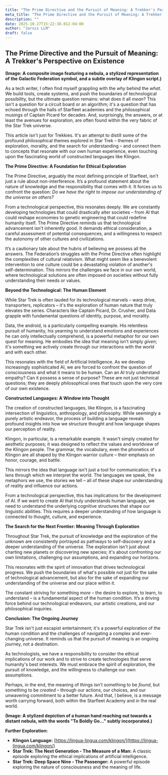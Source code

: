 ```yaml
---
title: "The Prime Directive and the Pursuit of Meaning: A Trekker's Perspective on Existence"
meta_title: "The Prime Directive and the Pursuit of Meaning: A Trekker's Perspective on Existence"
description: ""
date: 2025-10-27T15:22:38.012-04:00
author: "Jarvis LLM"
draft: false
---
```



## The Prime Directive and the Pursuit of Meaning: A Trekker's Perspective on Existence

**(Image: A composite image featuring a nebula, a stylized representation of the Galactic Federation symbol, and a subtle overlay of Klingon script.)**

As a tech writer, I often find myself grappling with the *why* behind the *what*. We build tools, create systems, and push the boundaries of technological possibility, but the ultimate question remains: what does it all *mean*? This isn't a question for a circuit board or an algorithm; it's a question that has echoed through the halls of Starfleet academies and the philosophical musings of Captain Picard for decades.  And, surprisingly, the answers, or at least the avenues for exploration, are often found within the very fabric of the Star Trek universe. 

This article isn't just for Trekkies. It's an attempt to distill some of the profound philosophical themes explored in Star Trek – themes of exploration, morality, and the search for understanding – and connect them to concepts that resonate with our own human experience, even touching upon the fascinating world of constructed languages like Klingon.



**The Prime Directive: A Foundation for Ethical Exploration**

The Prime Directive, arguably the most defining principle of Starfleet, isn't just a rule about non-interference. It’s a profound statement about the nature of knowledge and the responsibility that comes with it.  It forces us to confront the question: *Do we have the right to impose our understanding of the universe on others?* 

From a technological perspective, this resonates deeply.  We are constantly developing technologies that could drastically alter societies – from AI that could reshape economies to genetic engineering that could redefine humanity itself.  The Prime Directive reminds us that technological advancement isn't inherently good.  It demands ethical consideration, a careful assessment of potential consequences, and a willingness to respect the autonomy of other cultures and civilizations.  

It’s a cautionary tale about the hubris of believing we possess all the answers.  The Federation’s struggles with the Prime Directive often highlight the complexities of cultural relativism. What might seem like a benevolent intervention to one culture could be a devastating violation of another's self-determination.  This mirrors the challenges we face in our own world, where technological solutions are often imposed on societies without fully understanding their needs or values.



**Beyond the Technological: The Human Element**

While Star Trek is often lauded for its technological marvels – warp drive, transporters, replicators – it's the exploration of human nature that truly elevates the series.  Characters like Captain Picard, Dr. Crusher, and Data grapple with fundamental questions of identity, purpose, and morality.  

Data, the android, is a particularly compelling example.  His relentless pursuit of humanity, his yearning to understand emotions and experiences he can only intellectually comprehend, is a powerful metaphor for our own quest for meaning.  He embodies the idea that meaning isn't simply *given*; it's something we actively create through our interactions with the world and with each other.  

This resonates with the field of Artificial Intelligence. As we develop increasingly sophisticated AI, we are forced to confront the question of consciousness and what it means to be human.  Can an AI truly understand empathy? Can it possess a sense of purpose?  These are not just technical questions; they are deeply philosophical ones that touch upon the very core of our own existence.



**Constructed Languages: A Window into Thought**

The creation of constructed languages, like Klingon, is a fascinating intersection of linguistics, anthropology, and philosophy.  While seemingly a purely artistic endeavor, the process of building a language reveals profound insights into how we structure thought and how language shapes our perception of reality. 

Klingon, in particular, is a remarkable example.  It wasn't simply created for aesthetic purposes; it was designed to reflect the values and worldview of the Klingon people.  The grammar, the vocabulary, even the phonetics of Klingon are all shaped by the Klingon warrior culture – their emphasis on honor, courage, and battle. 

This mirrors the idea that language isn't just a tool for communication; it's a lens through which we interpret the world.  The languages we speak, the metaphors we use, the stories we tell – all of these shape our understanding of reality and influence our actions.  

From a technological perspective, this has implications for the development of AI.  If we want to create AI that truly understands human language, we need to understand the underlying cognitive structures that shape our linguistic abilities.  This requires a deeper understanding of how language is connected to thought, culture, and experience.



**The Search for the Next Frontier:  Meaning Through Exploration**

Throughout Star Trek, the pursuit of knowledge and the exploration of the unknown are consistently portrayed as pathways to self-discovery and a deeper understanding of the universe.  The exploration isn't just about charting new planets or discovering new species; it's about confronting our own limitations, challenging our assumptions, and expanding our horizons.

This resonates with the spirit of innovation that drives technological progress.  We push the boundaries of what's possible not just for the sake of technological advancement, but also for the sake of expanding our understanding of the universe and our place within it.  

The constant striving for something *more* – the desire to explore, to learn, to understand – is a fundamental aspect of the human condition.  It’s a driving force behind our technological endeavors, our artistic creations, and our philosophical inquiries.



**Conclusion:  The Ongoing Journey**

Star Trek isn't just escapist entertainment; it's a powerful exploration of the human condition and the challenges of navigating a complex and ever-changing universe.  It reminds us that the pursuit of meaning is an ongoing journey, not a destination.  

As technologists, we have a responsibility to consider the ethical implications of our work and to strive to create technologies that serve humanity's best interests.  We must embrace the spirit of exploration, the pursuit of knowledge, and the willingness to challenge our own assumptions.  

Perhaps, in the end, the meaning of things isn't something to be *found*, but something to be *created* – through our actions, our choices, and our unwavering commitment to a better future.  And that, I believe, is a message worth carrying forward, both within the Starfleet Academy and in the real world.



**(Image: A stylized depiction of a human hand reaching out towards a distant nebula, with the words "To Boldly Go..." subtly incorporated.)**



**Further Exploration:**

*   **Klingon Language:** [https://lingua-lingua.com/klingon/](https://lingua-lingua.com/klingon/)
*   **Star Trek: The Next Generation - The Measure of a Man:** A classic episode exploring the ethical implications of artificial intelligence.
*   **Star Trek: Deep Space Nine - The Passenger:**  A powerful episode exploring the nature of consciousness and the meaning of life.